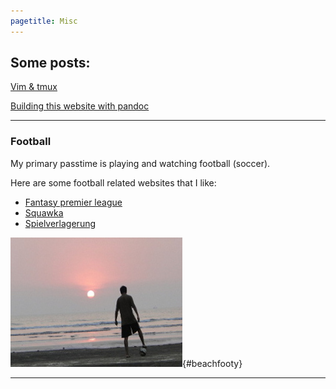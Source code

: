 ```yaml
---
pagetitle: Misc
---
```



## Some posts:

[Vim & tmux](vimtmux.html)

[Building this website with pandoc](making_website.html)


---

### Football

My primary passtime is playing and watching football (soccer). 

Here are some football related websites that I like:

 * [Fantasy premier league](http://fantasy.premierleague.com/)
 * [Squawka](http://www.squawka.com/home/)
 * [Spielverlagerung](http://spielverlagerung.com/)

![beachfooty](./images/ninad_footy.jpg){#beachfooty}


---
